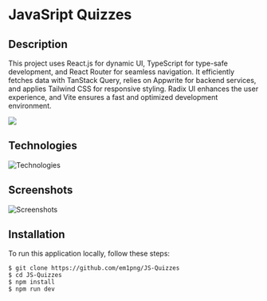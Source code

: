# JavaSript Quizzes

## Description

This project uses React.js for dynamic UI, TypeScript for type-safe development, and React Router for seamless navigation. It efficiently fetches data with TanStack Query, relies on Appwrite for backend services, and applies Tailwind CSS for responsive styling. Radix UI enhances the user experience, and Vite ensures a fast and optimized development environment.

[<img src="https://i.imgur.com/zZFScbD.png">](https://js-quizzes.vercel.app/)

## Technologies
![Technologies](https://i.imgur.com/dFd5FrL.png)

## Screenshots
![Screenshots](https://i.imgur.com/xlP7Jcy.png)

## Installation
To run this application locally, follow these steps:

```
$ git clone https://github.com/em1png/JS-Quizzes
$ cd JS-Quizzes
$ npm install
$ npm run dev
```
